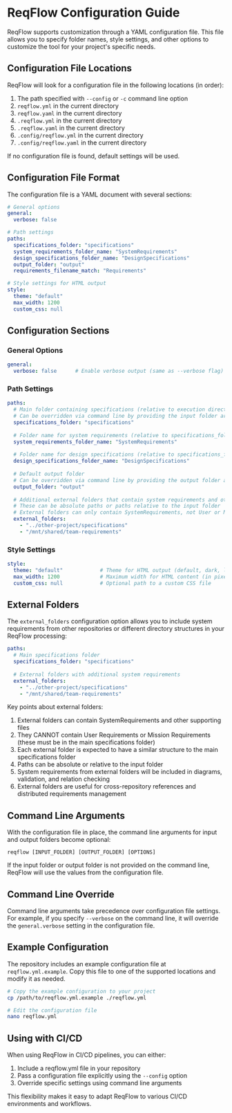 # ReqFlow Configuration Guide

ReqFlow supports customization through a YAML configuration file. This file allows you to specify folder names, style settings, and other options to customize the tool for your project's specific needs.

## Configuration File Locations

ReqFlow will look for a configuration file in the following locations (in order):

1. The path specified with `--config` or `-c` command line option
2. `reqflow.yml` in the current directory
3. `reqflow.yaml` in the current directory
4. `.reqflow.yml` in the current directory
5. `.reqflow.yaml` in the current directory
6. `.config/reqflow.yml` in the current directory
7. `.config/reqflow.yaml` in the current directory

If no configuration file is found, default settings will be used.

## Configuration File Format

The configuration file is a YAML document with several sections:

```yaml
# General options
general:
  verbose: false

# Path settings
paths:
  specifications_folder: "specifications"
  system_requirements_folder_name: "SystemRequirements"
  design_specifications_folder_name: "DesignSpecifications"
  output_folder: "output"
  requirements_filename_match: "Requirements"

# Style settings for HTML output
style:
  theme: "default"
  max_width: 1200
  custom_css: null
```

## Configuration Sections

### General Options

```yaml
general:
  verbose: false      # Enable verbose output (same as --verbose flag)
```

### Path Settings

```yaml
paths:
  # Main folder containing specifications (relative to execution directory)
  # Can be overridden via command line by providing the input folder argument
  specifications_folder: "specifications"
  
  # Folder name for system requirements (relative to specifications_folder)
  system_requirements_folder_name: "SystemRequirements"
  
  # Folder name for design specifications (relative to specifications_folder)
  design_specifications_folder_name: "DesignSpecifications"
  
  # Default output folder
  # Can be overridden via command line by providing the output folder argument
  output_folder: "output"
  
  # Additional external folders that contain system requirements and other files
  # These can be absolute paths or paths relative to the input folder
  # External folders can only contain SystemRequirements, not User or Mission Requirements
  external_folders:
    - "../other-project/specifications"
    - "/mnt/shared/team-requirements"
```

### Style Settings

```yaml
style:
  theme: "default"            # Theme for HTML output (default, dark, light)
  max_width: 1200             # Maximum width for HTML content (in pixels)
  custom_css: null            # Optional path to a custom CSS file
```

## External Folders

The `external_folders` configuration option allows you to include system requirements from other repositories or different directory structures in your ReqFlow processing:

```yaml
paths:
  # Main specifications folder
  specifications_folder: "specifications"
  
  # External folders with additional system requirements
  external_folders:
    - "../other-project/specifications"
    - "/mnt/shared/team-requirements"
```

Key points about external folders:

1. External folders can contain SystemRequirements and other supporting files
2. They CANNOT contain User Requirements or Mission Requirements (these must be in the main specifications folder)
3. Each external folder is expected to have a similar structure to the main specifications folder
4. Paths can be absolute or relative to the input folder
5. System requirements from external folders will be included in diagrams, validation, and relation checking
6. External folders are useful for cross-repository references and distributed requirements management

## Command Line Arguments

With the configuration file in place, the command line arguments for input and output folders become optional:

```
reqflow [INPUT_FOLDER] [OUTPUT_FOLDER] [OPTIONS]
```

If the input folder or output folder is not provided on the command line, ReqFlow will use the values from the configuration file.

## Command Line Override

Command line arguments take precedence over configuration file settings. For example, if you specify `--verbose` on the command line, it will override the `general.verbose` setting in the configuration file.

## Example Configuration

The repository includes an example configuration file at `reqflow.yml.example`. Copy this file to one of the supported locations and modify it as needed.

```bash
# Copy the example configuration to your project
cp /path/to/reqflow.yml.example ./reqflow.yml

# Edit the configuration file
nano reqflow.yml
```

## Using with CI/CD

When using ReqFlow in CI/CD pipelines, you can either:

1. Include a reqflow.yml file in your repository
2. Pass a configuration file explicitly using the `--config` option
3. Override specific settings using command line arguments

This flexibility makes it easy to adapt ReqFlow to various CI/CD environments and workflows.